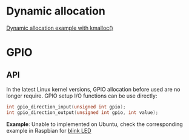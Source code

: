 # Dynamic allocation

[Dynamic allocation example with kmalloc()](dynamic_allocation.c)

# GPIO

## API

In the latest Linux kernel versions, GPIO allocation before used are no longer require. GPIO setup I/O functions can be use directly:

```c
int gpio_direction_input(unsigned int gpio);
int gpio_direction_output(unsigned int gpio, int value);
```

**Example**: Unable to implemented on Ubuntu, check the corresponding example in Raspbian for [blink LED](https://github.com/TranPhucVinh/Raspberry-Pi-C/blob/main/Kernel/blink_led.c)